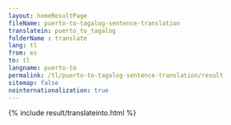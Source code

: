 ```yaml
---
layout: homeResultPage
fileName: puerto-to-tagalog-sentence-translation
translatein: puerto_to_tagalog
folderName : translate
lang: tl
from: es
to: tl
langname: puerto-to
permalink: /tl/puerto-to-tagalog-sentence-translation/result
sitemap: false
nointernationalization: true
---
```

{% include result/translateinto.html %}

<script src="/js/result/translation.js" data-foldername="{{page.folderName}}" data-lang="{{page.lang}}"></script>
